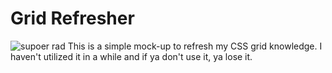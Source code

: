# Grid Refresher
![supoer rad](https://media.giphy.com/media/l41lMAzNZfYAiyR0s/giphy.gif)
This is a simple mock-up to refresh my CSS grid knowledge. I haven't utilized it in a while and if ya don't use it, ya lose it.
